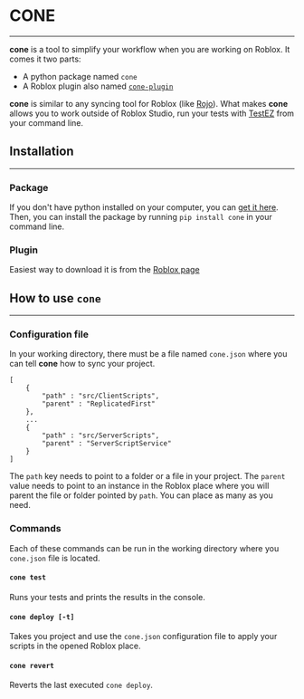 # __CONE__
---
__cone__ is a tool to simplify your workflow when you are working on Roblox. It comes it two parts:
 - A python package named `cone`
 - A Roblox plugin also named [`cone-plugin`](https://gitlab.com/rbx-cone/cone-plugin)

__cone__ is similar to any syncing tool for Roblox (like [Rojo](https://github.com/LPGhatguy/rojo)). What makes __cone__
allows you to work outside of Roblox Studio, run your tests with [TestEZ](https://github.com/Roblox/testez) from your command line.
## Installation
---
### Package
If you don't have python installed on your computer, you can [get it here](https://www.python.org/downloads/). Then, you can install the package by running `pip install cone` in your command line.
### Plugin
Easiest way to download it is from the [Roblox page](www.google.ca)

## How to use `cone`
---
### Configuration file
In your working directory, there must be a file named `cone.json` where you can tell __cone__ how to sync your project.
```
[
    {
        "path" : "src/ClientScripts",
        "parent" : "ReplicatedFirst"
    },
    ...
    {
        "path" : "src/ServerScripts",
        "parent" : "ServerScriptService"
    }
]
```
The `path` key needs to point to a folder or a file in your project. The `parent` value needs to point to an instance in the Roblox place where you will parent the file or folder pointed by `path`. You can place as many as you need.
### Commands
Each of these commands can be run in the working directory where you `cone.json` file is located.
#### `cone test`
Runs your tests and prints the results in the console.
#### `cone deploy [-t]`
Takes you project and use the `cone.json` configuration file to apply your scripts in the opened Roblox place.
#### `cone revert`
Reverts the last executed `cone deploy`.
